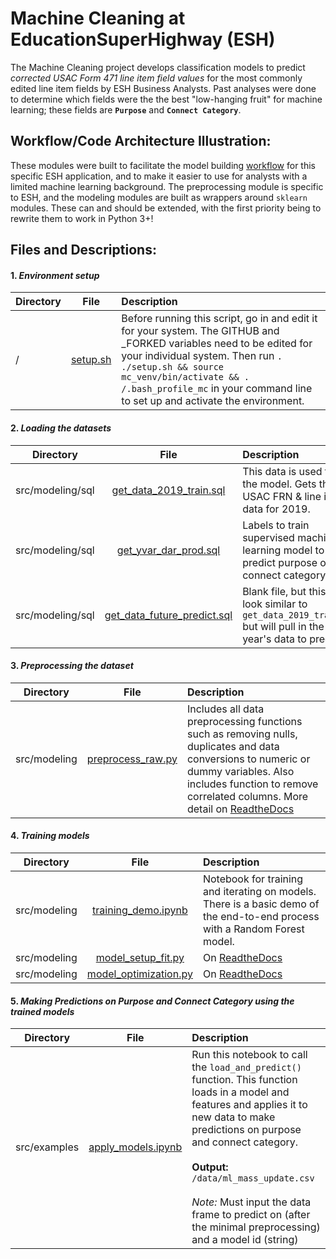 # Machine Cleaning at EducationSuperHighway (ESH)

The Machine Cleaning project develops classification models to predict _corrected USAC Form 471 line item field values_ for the most commonly edited line item fields by ESH Business Analysts. Past analyses were done to determine which fields were the the best "low-hanging fruit" for machine learning; these fields are **`Purpose`** and **`Connect Category`**.

## Workflow/Code Architecture Illustration:
These modules were built to facilitate the model building [workflow](https://educationsuperhighway.atlassian.net/wiki/spaces/SA/pages/393609532/Modeling+Process) for this specific ESH application, and to make it easier to use for analysts with a limited machine learning background. The preprocessing module is specific to ESH, and the modeling modules are built as wrappers around `sklearn` modules. These can and should be extended, with the first priority being to rewrite them to work in Python 3+!

## Files and Descriptions:

#### 1. _Environment setup_
| Directory       | File          | Description  |
| ------------- |:-------------:| :-----|
| /      | [setup.sh](setup.sh) |  Before running this script, go in and edit it for your system. The GITHUB and _FORKED variables need to be edited for your individual system. Then run `. ./setup.sh && source mc_venv/bin/activate && . /.bash_profile_mc` in your command line to set up and activate the environment.|

#### 2. _Loading the datasets_

| Directory       | File          | Description  |
| ------------- |:-------------:| :-----|
| src/modeling/sql   | [get_data_2019_train.sql](src/modeling/sql/get_data_2019_train.sql)     |   This data is used to train the model. Gets the raw USAC FRN & line item data for 2019.  |
| src/modeling/sql       | [get_yvar_dar_prod.sql](src/modeling/sql/get_yvar_dar_prod.sql)     |   Labels to train supervised machine learning model to predict purpose or connect category. |
| src/modeling/sql       | [get_data_future_predict.sql](src/modeling/sql/get_data_future_predict.sql)     |   Blank file, but this will look similar to `get_data_2019_train.sql` but will pull in the future year's data to predict on. |

#### 3. _Preprocessing the dataset_

| Directory       | File          | Description  |
| ------------- |:-------------:| :-----|
| src/modeling      | [preprocess_raw.py](src/modeling/preprocess_raw.py) |  Includes all data preprocessing functions such as removing nulls, duplicates and data conversions to numeric or dummy variables. Also includes function to remove correlated columns. More detail on [ReadtheDocs](https://esh-machine-cleaning-preprocessing.readthedocs.io/en/latest/source/preprocess_raw.html#module-preprocess_raw)|

#### 4. _Training models_

| Directory       | File          | Description  |
| ------------- |:-------------:| :-----|
| src/modeling      | [training_demo.ipynb](src/examples/training_demo.ipynb) | Notebook for training and iterating on models. There is a basic demo of the end-to-end process with a Random Forest model. |
| src/modeling      | [model_setup_fit.py](src/modeling/model_setup_fit.py) | On [ReadtheDocs](https://esh-machine-cleaning-preprocessing.readthedocs.io/en/latest/source/model_setup_fit.html#module-model_setup_fit) |
| src/modeling      | [model_optimization.py](src/modeling/model_optimization.py) | On [ReadtheDocs](https://esh-machine-cleaning-preprocessing.readthedocs.io/en/latest/source/model_optimization.html#module-model_optimization) |

#### 5. _Making Predictions on Purpose and Connect Category using the trained models_

| Directory       | File          | Description  |
| ------------- |:-------------:| :-----|
| src/examples      | [apply_models.ipynb](src/examples/apply_models.ipynb) |  Run this notebook to call the `load_and_predict()` function. This function loads in a model and features and applies it to new data to make predictions on purpose and connect category. <br> <br>**Output:** <br> `/data/ml_mass_update.csv` <br> <br>_Note:_ Must input the data frame to predict on (after the minimal preprocessing) and a model id (string) |
